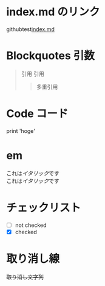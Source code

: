 # index.md のリンク

githubtest[index.md](./index.md)

# Blockquotes 引数

> 引用
> 引用
>
> > 多重引用

# Code コード

print 'hoge'

# em

これは*イタリック*です  
これは*イタリック*です

# チェックリスト

- [ ] not checked
- [x] checked

# 取り消し線

~~取り消し文字列~~
